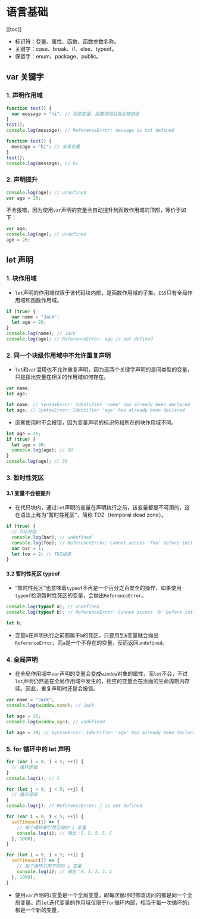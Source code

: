 # 语言基础

[[toc]]

- 标识符：变量、属性、函数、函数参数名称。
- 关键字：case、break、if、else、typeof。
- 保留字：enum、package、public。

## var 关键字

### 1. 声明作用域

```js
function test() {
  var message = "hi"; // 局部变量，函数调用后就会被销毁
}
test();
console.log(message); // ReferenceError: message is not defined
```

```js
function test() {
  message = "hi"; // 全局变量
}
test();
console.log(message); // hi
```

### 2. 声明提升

```js
console.log(age); // undefined
var age = 26;
```

不会报错，因为使用`var`声明的变量会自动提升到函数作用域的顶部，等价于如下：

```js
var age;
console.log(age); // undefined
age = 26;
```

## let 声明

### 1. 块作用域

- `let`声明的作用域仅限于该代码块内部，是函数作用域的子集。`ES5`只有全局作用域和函数作用域。

```js
if (true) {
  var name = "Jack";
  let age = 26;
}
console.log(name); // Jack
console.log(age); // ReferenceError: age is not defined
```

### 2. 同一个块级作用域中不允许重复声明

- `let`和`var`混用也不允许重复声明，因为这两个关键字声明的是同类型的变量，只是指出变量在相关的作用域如何存在。

```js
var name;
let age;

let name; // SyntaxError: Identifier 'name' has already been declared
let age; // SyntaxError: Identifier 'age' has already been declared
```

- 嵌套使用时不会报错，因为变量声明的标识符和所在的块作用域不同。

```js
let age = 26;
if (true) {
  let age = 30;
  console.log(age); // 30
}
console.log(age); // 30
```

### 3. 暂时性死区

#### 3.1 变量不会被提升

- 在代码块内，通过`let`声明的变量在声明执行之前，该变量都是不可用的，这在语法上称为“暂时性死区”，简称 TDZ（temporal dead zone）。

```js
if (true) {
  // TDZ开始
  console.log(bar); // undefined
  console.log(foo); // ReferenceError: Cannot access 'foo' before initialization
  var bar = 1;
  let foo = 2; // TDZ结束
}
```

#### 3.2 暂时性死区 typeof

- “暂时性死区”也意味着`typeof`不再是一个百分之百安全的操作，如果使用`typeof`检测暂时性死区的变量，会抛出`ReferenceError`。

```js
console.log(typeof a); // undefined
console.log(typeof b); // ReferenceError: Cannot access 'b' before initialization

let b;
```

- 变量`b`在声明执行之前都属于`b`的死区，只要用到`b`变量就会抛出`ReferenceError`。而`a`是一个不存在的变量，反而返回`undefined`。

### 4. 全局声明

- 在全局作用域中`var`声明的变量会变成`window`对象的属性，而`let`不会，不过`let`声明仍然是在全局作用域中发生的，相应的变量会在页面的生命周期内存续。因此，重复声明时还是会报错。

```js
var name = "Jack";
console.log(window.name); // Jack

let age = 26;
console.log(window.age); // undefined

let age = 30; // SyntaxError: Identifier 'age' has already been declared
```

### 5. for 循环中的 let 声明

```js
for (var i = 0; i < 5; ++i) {
  // 循环逻辑
}
console.log(i); // 5

for (let j = 0; j < 5; ++j) {
  // 循环逻辑
}
console.log(j); // ReferenceError: j is not defined

for (var i = 0; i < 5; ++i) {
  setTimeout(() => {
    // 每个循环都引用全局的 i 变量
    console.log(i); // 输出：5、5、5、5、5
  }, 1000);
}

for (let i = 0; i < 5; ++i) {
  setTimeout(() => {
    // 每个循环引用不同的 i 变量
    console.log(i); // 输出：0、1、2、3、4
  }, 1000);
}
```

- 使用`var`声明的`i`变量是一个全局变量，即每次循环时修改访问的都是同一个全局变量。而`let`迭代变量的作用域仅限于`for`循环内部，相当于每一次循环的`i`都是一个新的变量，
